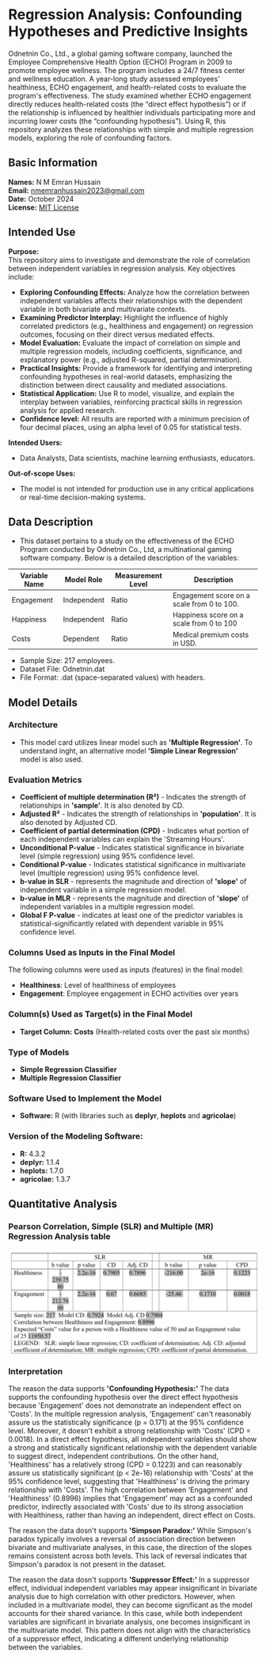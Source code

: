 # Regression Analysis: Confounding Hypotheses and Predictive Insights
Odnetnin Co., Ltd., a global gaming software company, launched the Employee Comprehensive Health Option (ECHO) Program in 2009 to promote employee wellness. The program includes a 24/7 fitness center and wellness education. A year-long study assessed employees' healthiness, ECHO engagement, and health-related costs to evaluate the program's effectiveness. The study examined whether ECHO engagement directly reduces health-related costs (the “direct effect hypothesis”) or if the relationship is influenced by healthier individuals participating more and incurring lower costs (the “confounding hypothesis”). Using R, this repository analyzes these relationships with simple and multiple regression models, exploring the role of confounding factors.

## Basic Information
**Names:** N M Emran Hussain  
**Email:** nmemranhussain2023@gmail.com  
**Date:** October 2024  
**License:** [MIT License](LICENSE)

## Intended Use
**Purpose:**  
This repository aims to investigate and demonstrate the role of correlation between independent variables in regression analysis. Key objectives include:  
- **Exploring Confounding Effects:** Analyze how the correlation between independent variables affects their relationships with the dependent variable in both bivariate and multivariate contexts.  
- **Examining Predictor Interplay:** Highlight the influence of highly correlated predictors (e.g., healthiness and engagement) on regression outcomes, focusing on their direct versus mediated effects.  
- **Model Evaluation:** Evaluate the impact of correlation on simple and multiple regression models, including coefficients, significance, and explanatory power (e.g., adjusted R-squared, partial determination).  
- **Practical Insights:** Provide a framework for identifying and interpreting confounding hypotheses in real-world datasets, emphasizing the distinction between direct causality and mediated associations.  
- **Statistical Application:** Use R to model, visualize, and explain the interplay between variables, reinforcing practical skills in regression analysis for applied research.  
- **Confidence level:** All results are reported with a minimum precision of four decimal places, using an alpha level of 0.05 for statistical tests.  

**Intended Users:**
- Data Analysts, Data scientists, machine learning enthusiasts, educators.

**Out-of-scope Uses:**
- The model is not intended for production use in any critical applications or real-time decision-making systems.

## Data Description
- This dataset pertains to a study on the effectiveness of the ECHO Program conducted by Odnetnin Co., Ltd, a multinational gaming software company. Below is a detailed description of the variables:

| **Variable Name**  | **Model Role** | **Measurement Level**  | **Description**                                     |
|--------------------|----------------|------------------------|-----------------------------------------------------|
| Engagement         | Independent    | Ratio                  | Engagement score on a scale from 0 to 100.          |
| Happiness          | Independent    | Ratio                  | Happiness score on a scale from 0 to 100            |
| Costs              | Dependent      | Ratio                  | Medical premium costs in USD.                       |

- Sample Size: 217 employees.  
- Dataset File: Odnetnin.dat  
- File Format: .dat (space-separated values) with headers.

## Model Details
### Architecture  
- This model card utilizes linear model such as **'Multiple Regression'**. To understand inght, an alternative model **'Simple Linear Regression'** model is also used.   

### Evaluation Metrics  
- **Coefficient of multiple determination (R²)** - Indicates the strength of relationships in **'sample'**. It is also denoted by CD.
- **Adjusted R²** - Indicates the strength of relationships in **'population'**. It is also denoted by Adjusted CD.
- **Coefficient of partial determination (CPD)** - Indicates what portion of each independent variables can explain the 'Streaming Hours'.
- **Unconditional P-value** - Indicates statistical significance in bivariate level (simple regression) using 95% confidence level.
- **Conditional P-value** - Indicates statistical significance in multivariate level (multiple regression) using 95% confidence level.
- **b-value in SLR** - represents the magnitude and direction of **'slope'** of independent variable in a simple regression model.
- **b-value in MLR** - represents the magnitude and direction of **'slope'** of independent variables in a multiple regression model.
- **Global F P-value** - indicates at least one of the predictor variables is statistical-significantly related with dependent variable in 95% confidence level.
  
### Columns Used as Inputs in the Final Model
The following columns were used as inputs (features) in the final model:
- **Healthiness**: Level of healthiness of employees
- **Engagement**: Employee engagement in ECHO activities over years

### Column(s) Used as Target(s) in the Final Model
- **Target Column:** **Costs** (Health-related costs over the past six months)

### Type of Models
* **Simple Regression Classifier**
* **Multiple Regression Classifier**

### Software Used to Implement the Model
- **Software:** R (with libraries such as **deplyr**, **heplots** and **agricolae**)

### Version of the Modeling Software: 
- **R:** 4.3.2
- **deplyr:** 1.1.4
- **heplots:** 1.7.0
- **agricolae:** 1.3.7

## Quantitative Analysis

### Pearson Correlation, Simple (SLR) and Multiple (MR) Regression Analysis table  

![Table of key findings](table_3.png)  

### Interpretation  

The reason the data supports **'Confounding Hypothesis:'** The data supports the confounding hypothesis over the direct effect hypothesis because 'Engagement' does not demonstrate an independent effect on 'Costs'. In the multiple regression analysis, 'Engagement' can't reasonably assure us the statistically significance (p = 0.171) at the 95% confidence level. Moreover, it doesn't exhibit a strong relationship with 'Costs' (CPD = 0.0018). In a direct effect hypothesis, all independent variables should show a strong and statistically significant relationship with the dependent variable to suggest direct, independent contributions. On the other hand, 'Healthiness' has a relatively strong (CPD = 0.1223) and can reasonably assure us statistically significant (p < 2e-16) relationship with 'Costs' at the 95% confidence level, suggesting that 'Healthiness' is driving the primary relationship with 'Costs'. The high correlation between 'Engagement' and 'Healthiness' (0.8996) implies that 'Engagement' may act as a confounded predictor, indirectly associated with 'Costs' due to its strong association with Healthiness, rather than having an independent, direct effect on Costs.

The reason the data dosn't supports **'Simpson Paradox:'** While Simpson's paradox typically involves a reversal of association direction between bivariate and multivariate analyses, in this case, the direction of the slopes remains consistent across both levels. This lack of reversal indicates that Simpson's paradox is not present in the dataset.

The reason the data dosn't supports **'Suppressor Effect:'** In a suppressor effect, individual independent variables may appear insignificant in bivariate analysis due to high correlation with other predictors. However, when included in a multivariate model, they can become significant as the model accounts for their shared variance. In this case, while both independent variables are significant in bivariate analysis, one becomes insignificant in the multivariate model. This pattern does not align with the characteristics of a suppressor effect, indicating a different underlying relationship between the variables.
